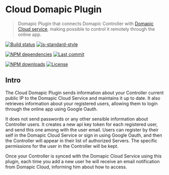 # Cloud Domapic Plugin

> Domapic Plugin that connects Domapic Controller with [Domapic Cloud service][domapic-cloud-url], making possible to control it remotely through the online app.

[![Build status][travisci-image]][travisci-url] <!--[![Coverage Status][coveralls-image]][coveralls-url] [![Quality Gate][quality-gate-image]][quality-gate-url]--> [![js-standard-style][standard-image]][standard-url]

[![NPM dependencies][npm-dependencies-image]][npm-dependencies-url] [![Last commit][last-commit-image]][last-commit-url] <!--[![Last release][release-image]][release-url] -->

[![NPM downloads][npm-downloads-image]][npm-downloads-url] [![License][license-image]][license-url]

## Intro

The Cloud Domapic Plugin sends information about your Controller current public IP to the Domapic Cloud Service and maintains it up to date. It also retrieves information about your registered users, allowing them to login through the online app using Google Oauth.

It does not send passwords or any other sensible information about Controller users. It creates a new api key token for each registered user, and send this one among with the user email. Users can register by their self in the Domapic Cloud Service or sign in using Google Oauth, and then the Controller will appear in their list of authorized Servers. The specific permissions for the user in the Controller will be kept.

Once your Controller is synced with the Domapic Cloud Service using this plugin, each time you add a new user he will receive an email notification from Domapic Cloud, informing him about how to access.

[coveralls-image]: https://coveralls.io/repos/github/domapic/cloud-domapic-plugin/badge.svg
[coveralls-url]: https://coveralls.io/github/domapic/cloud-domapic-plugin
[travisci-image]: https://travis-ci.com/domapic/cloud-domapic-plugin.svg?branch=master
[travisci-url]: https://travis-ci.com/domapic/cloud-domapic-plugin
[last-commit-image]: https://img.shields.io/github/last-commit/domapic/cloud-domapic-plugin.svg
[last-commit-url]: https://github.com/domapic/cloud-domapic-plugin/commits
[license-image]: https://img.shields.io/npm/l/cloud-domapic-plugin.svg
[license-url]: https://github.com/domapic/cloud-domapic-plugin/blob/master/LICENSE
[npm-downloads-image]: https://img.shields.io/npm/dm/cloud-domapic-plugin.svg
[npm-downloads-url]: https://www.npmjs.com/package/cloud-domapic-plugin
[npm-dependencies-image]: https://img.shields.io/david/domapic/cloud-domapic-plugin.svg
[npm-dependencies-url]: https://david-dm.org/domapic/cloud-domapic-plugin
[quality-gate-image]: https://sonarcloud.io/api/project_badges/measure?project=cloud-domapic-plugin&metric=alert_status
[quality-gate-url]: https://sonarcloud.io/dashboard?id=cloud-domapic-plugin
[release-image]: https://img.shields.io/github/release-date/domapic/cloud-domapic-plugin.svg
[release-url]: https://github.com/domapic/cloud-domapic-plugin/releases
[standard-image]: https://img.shields.io/badge/code%20style-standard-brightgreen.svg
[standard-url]: http://standardjs.com/

[domapic-cloud-url]: https://domapic.herokuapp.com/
